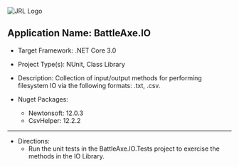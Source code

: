 ![JRL Logo](http://jimmyloforti.com/_common/images/jrl_logo2.png)

## Application Name: BattleAxe.IO ##

* Target Framework: .NET Core 3.0

* Project Type(s): NUnit, Class Library

* Description: Collection of input/output methods for performing filesystem IO via the following formats: .txt, .csv.

* Nuget Packages:
	* Newtonsoft: 12.0.3
	* CsvHelper: 12.2.2
	
--------------------------------------------------------------------------------------------------

* Directions:
	* Run the unit tests in the BattleAxe.IO.Tests project to exercise the methods in the IO Library.
	
	

	
	

	







